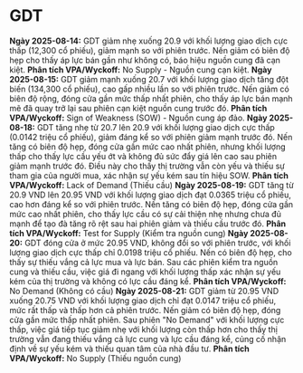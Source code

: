 # GDT

**Ngày 2025-08-14:** GDT giảm nhẹ xuống 20.9 với khối lượng giao dịch cực thấp (12,300 cổ phiếu), giảm mạnh so với phiên trước. Nến giảm có biên độ hẹp cho thấy áp lực bán gần như không có, báo hiệu nguồn cung đã cạn kiệt. **Phân tích VPA/Wyckoff:** No Supply - Nguồn cung cạn kiệt.
**Ngày 2025-08-15:** GDT giảm mạnh xuống 20.7 với khối lượng giao dịch tăng đột biến (134,300 cổ phiếu), cao gấp nhiều lần so với phiên trước. Nến giảm có biên độ rộng, đóng cửa gần mức thấp nhất phiên, cho thấy áp lực bán mạnh mẽ đã quay trở lại sau phiên cạn kiệt nguồn cung trước đó. **Phân tích VPA/Wyckoff:** Sign of Weakness (SOW) - Nguồn cung áp đảo.
**Ngày 2025-08-18:** GDT tăng nhẹ từ 20.7 lên 20.9 với khối lượng giao dịch cực thấp (0.0142 triệu cổ phiếu), giảm đáng kể so với phiên giảm mạnh trước đó. Nến tăng có biên độ hẹp, đóng cửa gần mức cao nhất phiên, nhưng khối lượng thấp cho thấy lực cầu yếu ớt và không đủ sức đẩy giá lên cao sau phiên giảm mạnh trước đó. Điều này cho thấy thị trường vẫn còn yếu và thiếu sự tham gia của người mua, xác nhận sự yếu kém sau tín hiệu SOW. **Phân tích VPA/Wyckoff:** Lack of Demand (Thiếu cầu)
**Ngày 2025-08-19:** GDT tăng từ 20.9 VND lên 20.95 VND với khối lượng giao dịch đạt 0.0365 triệu cổ phiếu, cao hơn đáng kể so với phiên trước. Nến tăng có biên độ hẹp, đóng cửa gần mức cao nhất phiên, cho thấy lực cầu có sự cải thiện nhẹ nhưng chưa đủ mạnh để tạo đà tăng rõ rệt sau hai phiên giảm và thiếu cầu trước đó. **Phân tích VPA/Wyckoff:** Test for Supply (Kiểm tra nguồn cung)
**Ngày 2025-08-20:** GDT đóng cửa ở mức 20.95 VND, không đổi so với phiên trước, với khối lượng giao dịch cực thấp chỉ 0.0198 triệu cổ phiếu. Nến có biên độ hẹp, cho thấy sự thiếu vắng cả lực mua và lực bán. Sau các phiên kiểm tra nguồn cung và thiếu cầu, việc giá đi ngang với khối lượng thấp xác nhận sự yếu kém của thị trường và không có lực cầu đáng kể. **Phân tích VPA/Wyckoff:** No Demand (Không có cầu)
**Ngày 2025-08-21:** GDT giảm từ 20.95 VND xuống 20.75 VND với khối lượng giao dịch chỉ đạt 0.0147 triệu cổ phiếu, mức rất thấp và thấp hơn cả phiên trước. Nến giảm có biên độ hẹp, đóng cửa gần mức thấp nhất phiên. Sau phiên "No Demand" với khối lượng cực thấp, việc giá tiếp tục giảm nhẹ với khối lượng còn thấp hơn cho thấy thị trường vẫn đang thiếu vắng cả lực cung và lực cầu đáng kể, củng cố nhận định về sự yếu kém và thiếu quan tâm của nhà đầu tư. **Phân tích VPA/Wyckoff:** No Supply (Thiếu nguồn cung)
